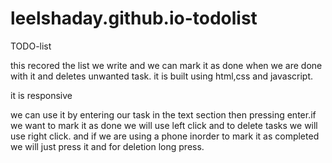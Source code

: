# leelshaday.github.io-todolist

TODO-list

this recored the list we write and we can mark it as done when we are done with it and deletes unwanted task.
it is built using html,css and javascript.

it is responsive

we can use it by entering our task in the text section then pressing enter.if we want to mark it as done we will use left click and to delete tasks we will use right click.
and if we are using a phone inorder to mark it as completed we will just press it and for deletion long press.
